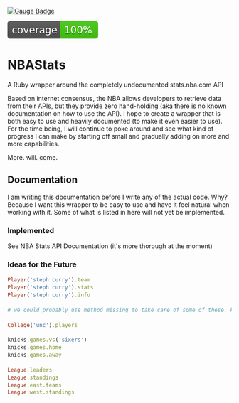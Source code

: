 [![Gauge Badge](https://gauge.org/Gauge_Badge.svg)](https://gauge.org)

![Coverage](https://github.com/tylerklose/NBAStats/blob/master/coverage/coverage.svg)

# NBAStats
A Ruby wrapper around the completely undocumented stats.nba.com API

Based on internet consensus, the NBA allows developers to retrieve data from their APIs, but they provide zero hand-holding (aka there is no known documentation on how to use the API). I hope to create a wrapper that is both easy to use and heavily documented (to make it even easier to use). For the time being, I will continue to poke around and see what kind of progress I can make by starting off small and gradually adding on more and more capabilities.

More. will. come.

## Documentation

I am writing this documentation before I write any of the actual code. Why? Because I want this wrapper to be easy to use and have it feel natural when working with it. Some of what is listed in here will not yet be implemented.

### Implemented

See NBA Stats API Documentation (it's more thorough at the moment)


### Ideas for the Future

```ruby
Player('steph curry').team
Player('steph curry').stats
Player('steph curry').info

# we could probably use method missing to take care of some of these. keep all the player ids in a hash somewhere

College('unc').players

knicks.games.vs('sixers')
knicks.games.home
knicks.games.away

League.leaders
League.standings
League.east.teams
League.west.standings
```

